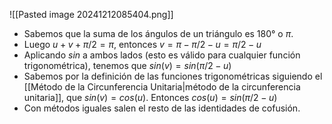 ![[Pasted image 20241212085404.png]]

- Sabemos que la suma de los ángulos de un triángulo es 180° o $π$. 
- Luego $u+v+π/2 = π$, entonces $v=π - π/2 - u = π/2 - u$
- Aplicando $sin$ a ambos lados (esto es válido para cualquier función trigonométrica), tenemos que $sin(v)=sin(π/2 - u)$
- Sabemos por la definición de las funciones trigonométricas siguiendo el [[Método de la Circunferencia Unitaria|método de la circunferencia unitaria]], que $sin(v) = cos(u)$. Entonces $cos(u)=sin(π/2 - u)$
- Con métodos iguales salen el resto de las identidades de cofusión. 